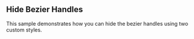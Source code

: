 ## Hide Bezier Handles
This sample demonstrates how you can hide the bezier handles using two custom styles.